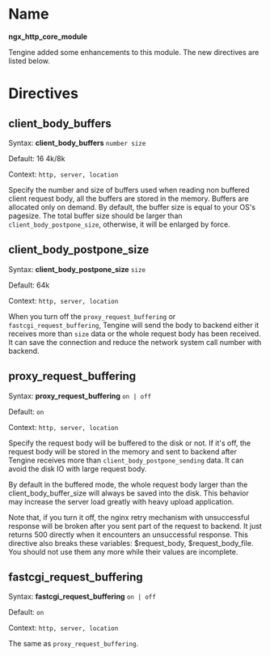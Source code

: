 # Name #

**ngx\_http\_core\_module**

Tengine added some enhancements to this module. The new directives are listed below.


# Directives #

## client\_body\_buffers ##

Syntax: **client\_body\_buffers** `number size`

Default: 16 4k/8k

Context: `http, server, location`
                                 
Specify the number and size of buffers used when reading non buffered client request body, all the buffers are stored in the memory. Buffers are allocated only on demand. By default, the buffer size is equal to your OS's pagesize. The total buffer size should be larger than `client_body_postpone_size`, otherwise, it will be enlarged by force.

## client\_body\_postpone\_size ##

Syntax: **client\_body\_postpone\_size** `size`

Default: 64k

Context: `http, server, location`

When you turn off the `proxy_request_buffering` or `fastcgi_request_buffering`, Tengine will send the body to backend either it receives more than `size` data or the whole request body has been received. It can save the connection and reduce the network system call number with backend. 
                                 
## proxy\_request\_buffering ##

Syntax: **proxy\_request\_buffering** `on | off`

Default: `on`

Context: `http, server, location`

Specify the request body will be buffered to the disk or not. If it's off, the request body will be stored in the memory and sent to backend after Tengine receives more than `client_body_postpone_sending` data. It can avoid the disk IO with large request body.

By default in the buffered mode, the whole request body larger than the client_body_buffer_size will always be saved into the disk. This behavior may increase the server load greatly with heavy upload application.

Note that, if you turn it off, the nginx retry mechanism with unsuccessful response will be broken after you sent part of the request to backend. It just returns 500 directly when it encounters an unsuccessful response. This directive also breaks these variables: $request_body, $request_body_file. You should not use them any more while their values are incomplete.

## fastcgi\_request\_buffering ##

Syntax: **fastcgi\_request\_buffering** `on | off`

Default: `on`

Context: `http, server, location`

The same as `proxy_request_buffering`.

